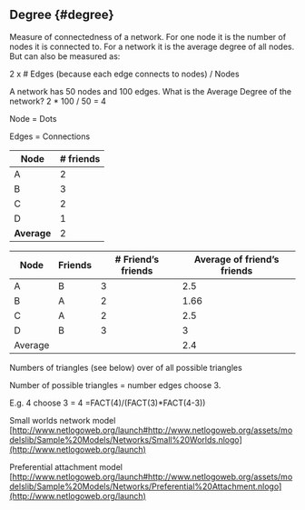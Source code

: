 ## Degree {#degree}

Measure of connectedness of a network. For one node it is the number of nodes it is connected to. For a network it is the average degree of all nodes. But can also be measured as:

2 x # Edges (because each edge connects to nodes) / Nodes

A network has 50 nodes and 100 edges. What is the Average Degree of the network? 2 * 100 / 50 = 4

Node = Dots

Edges = Connections

| Node | # friends |
| --- | --- |
| A | 2 |
| B | 3 |
| C | 2 |
| D | 1 |
| **Average** | 2 |

| Node | Friends | # Friend’s friends | Average of friend’s friends |
| --- | --- | --- | --- |
| A | B | 3 | 2.5 |
| B | A | 2 | 1.66 |
| C | A | 2 | 2.5 |
| D | B | 3 | 3 |
| Average |  |  | 2.4 |

Numbers of triangles (see below) over of all possible triangles

Number of possible triangles = number edges choose 3.

E.g. 4 choose 3 = 4 =FACT(4)/(FACT(3)*FACT(4-3))

Small worlds network model [http://www.netlogoweb.org/launch#http://www.netlogoweb.org/assets/modelslib/Sample%20Models/Networks/Small%20Worlds.nlogo](http://www.netlogoweb.org/launch)

Preferential attachment model [http://www.netlogoweb.org/launch#http://www.netlogoweb.org/assets/modelslib/Sample%20Models/Networks/Preferential%20Attachment.nlogo](http://www.netlogoweb.org/launch)